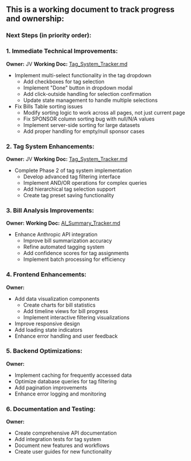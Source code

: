 ## This is a working document to track progress and ownership:

### Next Steps (in priority order):

### 1. Immediate Technical Improvements: 

**Owner:** JV
**Working Doc:** [Tag_System_Tracker.md](2_Technical_Documentation/Tag_System_Tracker.md)

- Implement multi-select functionality in the tag dropdown
    - Add checkboxes for tag selection
    - Implement "Done" button in dropdown modal
    - Add click-outside handling for selection confirmation
    - Update state management to handle multiple selections
- Fix Bills Table sorting issues
    - Modify sorting logic to work across all pages, not just current page
    - Fix SPONSOR column sorting bug with null/N/A values
    - Implement server-side sorting for large datasets
    - Add proper handling for empty/null sponsor cases

### 2. Tag System Enhancements:

**Owner:** JV
**Working Doc:** [Tag_System_Tracker.md](2_Technical_Documentation/Tag_System_Tracker.md)

- Complete Phase 2 of tag system implementation
    - Develop advanced tag filtering interface
    - Implement AND/OR operations for complex queries
    - Add hierarchical tag selection support
    - Create tag preset saving functionality

### 3. Bill Analysis Improvements:

**Owner:**
**Working Doc:** [AI_Summary_Tracker.md](2_Technical_Documentation/AI_Summary_Tracker.md)

- Enhance Anthropic API integration
    - Improve bill summarization accuracy
    - Refine automated tagging system
    - Add confidence scores for tag assignments
    - Implement batch processing for efficiency

### 4. Frontend Enhancements:

**Owner:**

- Add data visualization components
    - Create charts for bill statistics
    - Add timeline views for bill progress
    - Implement interactive filtering visualizations
- Improve responsive design
- Add loading state indicators
- Enhance error handling and user feedback

### 5. Backend Optimizations:

**Owner:**

- Implement caching for frequently accessed data
- Optimize database queries for tag filtering
- Add pagination improvements
- Enhance error logging and monitoring

### 6. Documentation and Testing:

**Owner:**

- Create comprehensive API documentation
- Add integration tests for tag system
- Document new features and workflows
- Create user guides for new functionality